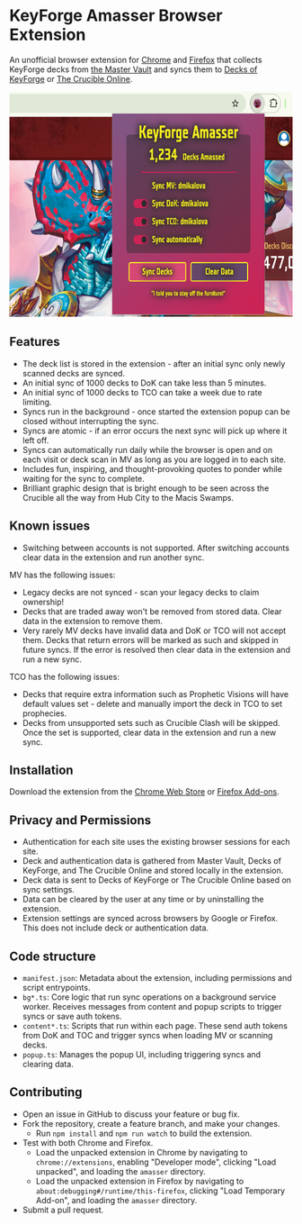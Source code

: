 # KeyForge Amasser Browser Extension

An unofficial browser extension for [Chrome](https://chromewebstore.google.com/detail/nmlpikoganplgciecgaboddhndemaohl) and [Firefox](https://addons.mozilla.org/en-US/firefox/addon/keyforge-amasser/) that collects KeyForge decks from [the Master Vault](https://www.keyforgegame.com/) and syncs them to [Decks of KeyForge](https://decksofkeyforge.com/) or [The Crucible Online](https://thecrucible.online/).

<!-- markdownlint-disable-next-line MD033 -->
<img src="assets/screenshot.png" alt="KeyForge Amasser Extension Screenshot" height="400">

## Features

- The deck list is stored in the extension - after an initial sync only newly scanned decks are synced.
- An initial sync of 1000 decks to DoK can take less than 5 minutes.
- An initial sync of 1000 decks to TCO can take a week due to rate limiting.
- Syncs run in the background - once started the extension popup can be closed without interrupting the sync.
- Syncs are atomic - if an error occurs the next sync will pick up where it left off.
- Syncs can automatically run daily while the browser is open and on each visit or deck scan in MV as long as you are logged in to each site.
- Includes fun, inspiring, and thought-provoking quotes to ponder while waiting for the sync to complete.
- Brilliant graphic design that is bright enough to be seen across the Crucible all the way from Hub City to the Macis Swamps.

## Known issues

- Switching between accounts is not supported. After switching accounts clear data in the extension and run another sync.

MV has the following issues:

- Legacy decks are not synced - scan your legacy decks to claim ownership!
- Decks that are traded away won't be removed from stored data. Clear data in the extension to remove them.
- Very rarely MV decks have invalid data and DoK or TCO will not accept them. Decks that return errors will be marked as such and skipped in future syncs. If the error is resolved then clear data in the extension and run a new sync.

TCO has the following issues:

- Decks that require extra information such as Prophetic Visions will have default values set - delete and manually import the deck in TCO to set prophecies.
- Decks from unsupported sets such as Crucible Clash will be skipped. Once the set is supported, clear data in the extension and run a new sync.

## Installation

Download the extension from the [Chrome Web Store](https://chromewebstore.google.com/detail/nmlpikoganplgciecgaboddhndemaohl) or [Firefox Add-ons](https://addons.mozilla.org/en-US/firefox/addon/keyforge-amasser/).

## Privacy and Permissions

- Authentication for each site uses the existing browser sessions for each site.
- Deck and authentication data is gathered from Master Vault, Decks of KeyForge, and The Crucible Online and stored locally in the extension.
- Deck data is sent to Decks of KeyForge or The Crucible Online based on sync settings.
- Data can be cleared by the user at any time or by uninstalling the extension.
- Extension settings are synced across browsers by Google or Firefox. This does not include deck or authentication data.

## Code structure

- `manifest.json`: Metadata about the extension, including permissions and script entrypoints.
- `bg*.ts`: Core logic that run sync operations on a background service worker. Receives messages from content and popup scripts to trigger syncs or save auth tokens.
- `content*.ts`: Scripts that run within each page. These send auth tokens from DoK and TOC and trigger syncs when loading MV or scanning decks.
- `popup.ts`: Manages the popup UI, including triggering syncs and clearing data.

## Contributing

- Open an issue in GitHub to discuss your feature or bug fix.
- Fork the repository, create a feature branch, and make your changes.
  - Run `npm install` and `npm run watch` to build the extension.
- Test with both Chrome and Firefox.
  - Load the unpacked extension in Chrome by navigating to `chrome://extensions`, enabling "Developer mode", clicking "Load unpacked", and loading the `amasser` directory.
  - Load the unpacked extension in Firefox by navigating to `about:debugging#/runtime/this-firefox`, clicking "Load Temporary Add-on", and loading the `amasser` directory.
- Submit a pull request.
